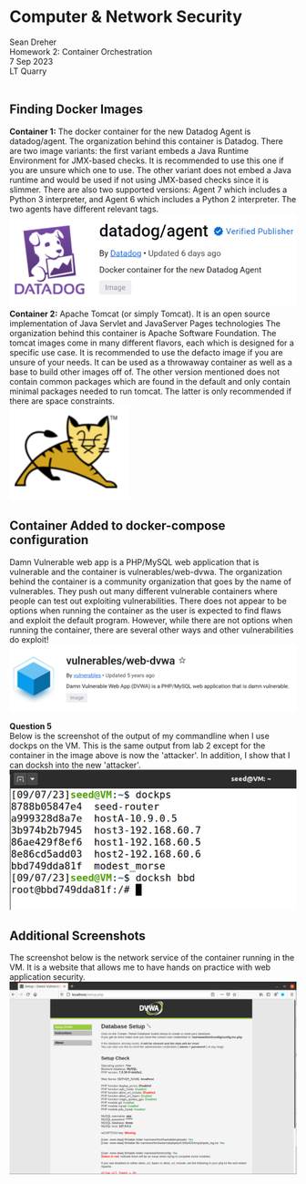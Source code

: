 # **Computer & Network Security**
Sean Dreher  <br />
Homework 2: Container Orchestration  <br />
7 Sep 2023  <br />
LT Quarry <br />
<br />
## **Finding Docker Images**
**Container 1:** The docker container for the new Datadog Agent is datadog/agent. The organization behind this container is Datadog. There are two image variants: the first variant embeds a Java Runtime Environment for JMX-based checks. It is recommended to use this one if you are unsure which one to use. The other variant does not embed a Java runtime and would be used if not using JMX-based checks since it is slimmer. There are also two supported versions: Agent 7 which includes a Python 3 interpreter, and Agent 6 which includes a Python 2 interpreter. The two agents have different relevant tags. <br />
![datadog](https://github.com/seandreher/CNS-Lab/blob/main/Homework2/datadog.png)
<br />
**Container 2:** Apache Tomcat (or simply Tomcat). It is an open source implementation of Java Servlet and JavaServer Pages technologies The organization behind this container is Apache Software Foundation. The tomcat images come in many different flavors, each which is designed for a specific use case. It is recommended to use the defacto image if you are unsure of your needs. It can be used as a throwaway container as well as a base to build other images off of. The other version mentioned does not contain common packages which are found in the default and only contain minimal packages needed to run tomcat. The latter is only recommended if there are space constraints. <br />
![tomcatty](https://github.com/seandreher/CNS-Lab/blob/main/Homework2/cutetomcat.png)

## **Container Added to docker-compose configuration**
Damn Vulnerable web app is a PHP/MySQL web application that is vulnerable and the container is vulnerables/web-dvwa. The organization behind the container is a community organization that goes by the name of vulnerables. They push out many different vulnerable containers where people can test out exploiting vulnerabilities. There does not appear to be options when running the container as the user is expected to find flaws and exploit the default program. However, while there are not options when running the container, there are several other ways and other vulnerabilities do exploit! <br />
![cont2](https://github.com/seandreher/CNS-Lab/blob/main/Homework2/cont2.png)

**Question 5** <br />
Below is the screenshot of the output of my commandline when I use dockps on the VM. This is the same output from lab 2 except for the container in the image above is now the 'attacker'. In addition, I show that I can docksh into the new 'attacker'. <br />
![lab2dockps](https://github.com/seandreher/CNS-Lab/blob/main/Homework2/dockshdockps.png)

## **Additional Screenshots**
The screenshot below is the network service of the container running in the VM. It is a website that allows me to have hands on practice with web application security. <br />
![dvwa](https://github.com/seandreher/CNS-Lab/blob/main/Homework2/dvwa.png)

